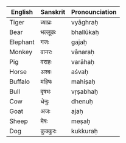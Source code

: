 |English | Sanskrit | Pronounciation | 
|-|-|-|
|Tiger|व्याघ्रः|vyāghraḥ|
|Bear|भल्लूकः|bhallūkaḥ|
|Elephant |गजः |gajaḥ 
|Monkey |वानरः |vānaraḥ
|Pig |वराहः |varāhaḥ
|Horse |अश्वः |aśvaḥ
|Buffalo |महिषः |mahiṣaḥ
|Bull |वृषभः |vṛṣabhaḥ
|Cow |धेनुः |dhenuḥ
|Goat |अजः |ajaḥ
|Sheep |मेषः |meṣaḥ
|Dog |कुक्कुरः |kukkuraḥ
